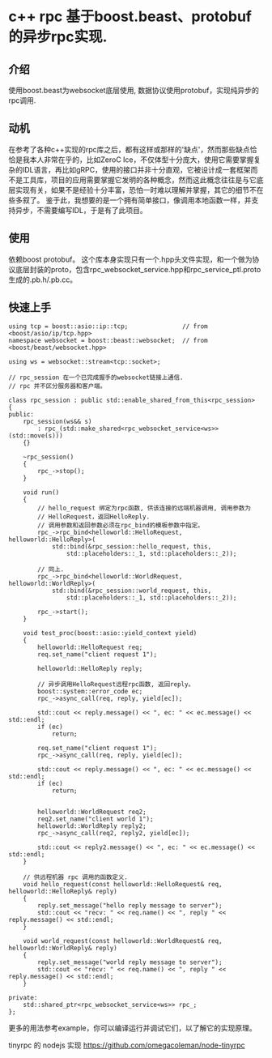 
# c++ rpc 基于boost.beast、protobuf的异步rpc实现.

## 介绍

使用boost.beast为websocket底层使用, 数据协议使用protobuf，实现纯异步的rpc调用.

## 动机

在参考了各种c++实现的rpc库之后，都有这样或那样的'缺点'，然而那些缺点恰恰是我本人非常在乎的，比如ZeroC Ice，不仅体型十分庞大，使用它需要掌握复杂的IDL语言，再比如gRPC，使用的接口并非十分直观，它被设计成一套框架而不是工具库，项目的应用需要掌握它发明的各种概念，然而这此概念往往是与它底层实现有关，如果不是经验十分丰富，恐怕一时难以理解并掌握，其它的细节不在些多叙了。
鉴于此，我想要的是一个拥有简单接口，像调用本地函数一样，并支持异步，不需要编写IDL，于是有了此项目。

## 使用

依赖boost protobuf。
这个库本身实现只有一个.hpp头文件实现，和一个做为协议底层封装的proto，包含rpc_websocket_service.hpp和rpc_service_ptl.proto生成的.pb.h/.pb.cc。


## 快速上手

```
using tcp = boost::asio::ip::tcp;               // from <boost/asio/ip/tcp.hpp>
namespace websocket = boost::beast::websocket;  // from <boost/beast/websocket.hpp>

using ws = websocket::stream<tcp::socket>;

// rpc_session 在一个已完成握手的websocket链接上通信.
// rpc 并不区分服务器和客户端。

class rpc_session : public std::enable_shared_from_this<rpc_session>
{
public:
	rpc_session(ws&& s)
		: rpc_(std::make_shared<rpc_websocket_service<ws>>(std::move(s)))
	{}

	~rpc_session()
	{
		rpc_->stop();
	}

	void run()
	{
		// hello_request 绑定为rpc函数, 供该连接的远端机器调用, 调用参数为
		// HelloRequest，返回HelloReply.
		// 调用参数和返回参数必须在rpc_bind的模板参数中指定。
		rpc_->rpc_bind<helloworld::HelloRequest, helloworld::HelloReply>(
			std::bind(&rpc_session::hello_request, this,
				std::placeholders::_1, std::placeholders::_2));

		// 同上.
		rpc_->rpc_bind<helloworld::WorldRequest, helloworld::WorldReply>(
			std::bind(&rpc_session::world_request, this,
				std::placeholders::_1, std::placeholders::_2));

		rpc_->start();
	}

	void test_proc(boost::asio::yield_context yield)
	{
		helloworld::HelloRequest req;
		req.set_name("client request 1");

		helloworld::HelloReply reply;

		// 异步调用HelloRequest远程rpc函数, 返回reply。
		boost::system::error_code ec;
		rpc_->async_call(req, reply, yield[ec]);

		std::cout << reply.message() << ", ec: " << ec.message() << std::endl;
		if (ec)
			return;

		req.set_name("client request 1");
		rpc_->async_call(req, reply, yield[ec]);

		std::cout << reply.message() << ", ec: " << ec.message() << std::endl;
		if (ec)
			return;


		helloworld::WorldRequest req2;
		req2.set_name("client world 1");
		helloworld::WorldReply reply2;
		rpc_->async_call(req2, reply2, yield[ec]);

		std::cout << reply2.message() << ", ec: " << ec.message() << std::endl;
	}

	// 供远程机器 rpc 调用的函数定义.
	void hello_request(const helloworld::HelloRequest& req, helloworld::HelloReply& reply)
	{
		reply.set_message("hello reply message to server");
		std::cout << "recv: " << req.name() << ", reply " << reply.message() << std::endl;
	}

	void world_request(const helloworld::WorldRequest& req, helloworld::WorldReply& reply)
	{
		reply.set_message("world reply message to server");
		std::cout << "recv: " << req.name() << ", reply " << reply.message() << std::endl;
	}

private:
	std::shared_ptr<rpc_websocket_service<ws>> rpc_;
};
```

更多的用法参考example，你可以编译运行并调试它们，以了解它的实现原理。

tinyrpc 的 nodejs 实现 https://github.com/omegacoleman/node-tinyrpc
